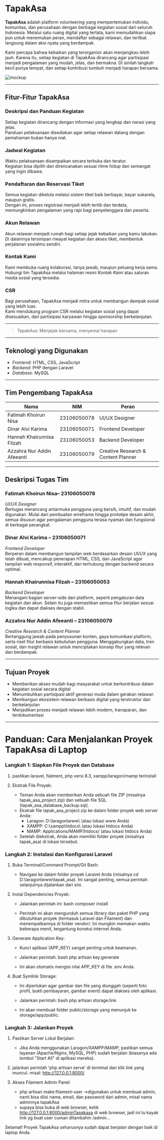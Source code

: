 # TapakAsa

**TapakAsa** adalah platform volunteering yang mempertemukan individu, komunitas, dan perusahaan dengan berbagai kegiatan sosial dari seluruh Indonesia. Melalui satu ruang digital yang tertata, kami memudahkan siapa pun untuk menemukan peran, mendaftar sebagai relawan, dan terlibat langsung dalam aksi nyata yang berdampak.

Kami percaya bahwa kebaikan yang terorganisir akan menjangkau lebih jauh. Karena itu, setiap kegiatan di TapakAsa dirancang agar partisipasi menjadi pengalaman yang mudah, jelas, dan bermakna. Di sinilah langkah kecil punya tempat, dan setiap kontribusi tumbuh menjadi harapan bersama.

![mockup](Mockup.png)

---

## Fitur-Fitur TapakAsa

### Deskripsi dan Panduan Kegiatan  
Setiap kegiatan dirancang dengan informasi yang lengkap dan narasi yang jelas.  
Panduan pelaksanaan disediakan agar setiap relawan datang dengan pemahaman bukan hanya niat.

### Jadwal Kegiatan  
Waktu pelaksanaan disampaikan secara terbuka dan teratur.  
Kegiatan bisa dipilih dan direncanakan sesuai ritme hidup dan semangat yang ingin dibawa.

### Pendaftaran dan Reservasi Tiket  
Semua kegiatan dikelola melalui sistem tiket baik berbayar, bayar sukarela, maupun gratis.  
Dengan ini, proses registrasi menjadi lebih tertib dan terdata, memungkinkan pengalaman yang rapi bagi penyelenggara dan peserta.

### Akun Relawan  
Akun relawan menjadi rumah bagi setiap jejak kebaikan yang kamu lakukan.  
Di dalamnya tersimpan riwayat kegiatan dan akses tiket, membentuk perjalanan sosialmu sendiri.

### Kontak Kami  
Kami membuka ruang kolaborasi, tanya jawab, maupun peluang kerja sama.  
Hubungi tim TapakAsa melalui halaman resmi *Kontak Kami* atau saluran media sosial yang tersedia.

### CSR  
Bagi perusahaan, TapakAsa menjadi mitra untuk membangun dampak sosial yang lebih luas.  
Kami mendukung program CSR melalui kegiatan sosial yang dapat disesuaikan, dari partisipasi karyawan hingga sponsorship berkelanjutan.

---

> TapakAsa: Menjejak bersama, menyemai harapan 

---

## Teknologi yang Digunakan

- *Frontend*: HTML, CSS, JavaScript  
- *Backend*: PHP dengan Laravel  
- *Database*: MySQL  

---

## Tim Pengembang TapakAsa

| Nama | NIM | Peran |
|------|-----|-------|
| Fatimah Khoirun Nisa | 23106050078 | UI/UX Designer |
| Dinar Alvi Karima | 23106050071 | Frontend Developer |
| Hannah Khairunnisa Filzah | 23106050053 | Backend Developer |
| Azzahra Nur Addin Afeeanti | 23106050079 | Creative Research & Content Planner |

---

## Deskripsi Tugas Tim

### Fatimah Khoirun Nisa– 23106050078  
*UI/UX Designer*  
Bertugas merancang antarmuka pengguna yang bersih, intuitif, dan mudah digunakan. Mulai dari pembuatan wireframe hingga prototipe desain akhir, semua disusun agar pengalaman pengguna terasa nyaman dan fungsional di berbagai perangkat.

### Dinar Alvi Karima – 23106050071  
*Frontend Developer*  
Berperan dalam membangun tampilan web berdasarkan desain UI/UX yang telah dibuat, mencakup penerapan HTML, CSS, dan JavaScript agar tampilan web responsif, interaktif, dan terhubung dengan backend secara optimal.

### Hannah Khairunnisa Filzah – 23106050053  
*Backend Developer*  
Menangani bagian server-side dari platform, seperti pengaturan data kegiatan dan akun. Selain itu juga memastikan semua fitur berjalan sesuai logika dan dapat diakses dengan stabil.

### Azzahra Nur Addin Afeeanti – 23106050079  
*Creative Research & Content Planner*  
Bertanggung jawab pada penyusunan konten, gaya komunikasi platform, serta riset fitur berbasis kebutuhan pengguna. Menggabungkan data, tren sosial, dan insight relawan untuk menciptakan konsep fitur yang relevan dan berdampak.

---

## Tujuan Proyek

- Memberikan akses mudah bagi masyarakat untuk berkontribusi dalam kegiatan sosial secara digital  
- Menumbuhkan partisipasi aktif generasi muda dalam gerakan relawan  
- Membangun ekosistem relawan berbasis digital yang terstruktur dan berkelanjutan  
- Menjadikan proses menjadi relawan lebih modern, transparan, dan terdokumentasi

---

# Panduan: Cara Menjalankan Proyek TapakAsa di Laptop 
### Langkah 1: Siapkan File Proyek dan Database

1. pastikan laravel, fialment, php versi 8.3, xampp/laragon/mamp terinstall

2.  Ekstrak File Proyek:
    * Teman Anda akan memberikan Anda sebuah file ZIP (misalnya tapak_asa_project.zip) dan sebuah file SQL (tapak_asa_database_backup.sql).
    * Ekstrak file tapak_asa_project.zip ke dalam folder proyek web server Anda:
        * Laragon: D:\laragon\www\ (atau lokasi www Anda)
        * XAMPP: C:\xampp\htdocs\ (atau lokasi htdocs Anda)
        * MAMP: Applications/MAMP/htdocs/ (atau lokasi htdocs Anda)
    * Setelah diekstrak, Anda akan memiliki folder proyek (misalnya tapak_asa) di lokasi tersebut.


### Langkah 2: Instalasi dan Konfigurasi Laravel

1.  Buka Terminal/Command Prompt/Git Bash:
    * Navigasi ke dalam folder proyek Laravel Anda (misalnya cd D:\laragon\www\tapak_asa). Ini sangat penting, semua perintah selanjutnya dijalankan dari sini.


2.  Instal Dependencies Proyek:
    * Jalankan perintah ini:
        bash
        composer install
        
    * Perintah ini akan mengunduh semua library dan paket PHP yang dibutuhkan proyek (termasuk Laravel dan Filament) dan menempatkannya di folder vendor/. Ini mungkin memakan waktu beberapa menit, tergantung koneksi internet Anda.


3.  Generate Application Key:
    * Kunci aplikasi (APP_KEY) sangat penting untuk keamanan.
    * Jalankan perintah:
        bash
        php artisan key:generate
        
    * Ini akan otomatis mengisi nilai APP_KEY di file .env Anda.


4.  Buat Symlink Storage:
    * Ini diperlukan agar gambar dan file yang diunggah (seperti foto profil, bukti pembayaran, gambar event) dapat diakses oleh aplikasi.
    * Jalankan perintah:
        bash
        php artisan storage:link
        
    * Ini akan membuat folder public/storage yang menunjuk ke storage/app/public.
      

### Langkah 3: Jalankan Proyek

1.  Pastikan Server Lokal Berjalan:
    * Jika Anda menggunakan Laragon/XAMPP/MAMP, pastikan semua layanan (Apache/Nginx, MySQL, PHP) sudah berjalan (biasanya ada tombol "Start All" di aplikasi mereka).

2. jalankan perintah 'php artisan serve' di terminal dan klik link yang muncul.
   misal: http://127.0.0.1:8000/


3.  Akses Filament Admin Panel:
    - php artisan make:filament-user ->digunakan untuk membuat admin, nanti bisa diisi nama, email, dan password dari admin, misal nama adminnya tapakAsa
    - supaya bisa buka di web browser, ketik http://127.0.0.1:8000/adminTapakasa di web browser, jadi ini tu kayak link yg buat user cuman ditambahin /admin...

Selamat! Proyek TapakAsa seharusnya sudah dapat berjalan dengan baik di laptop Anda.

